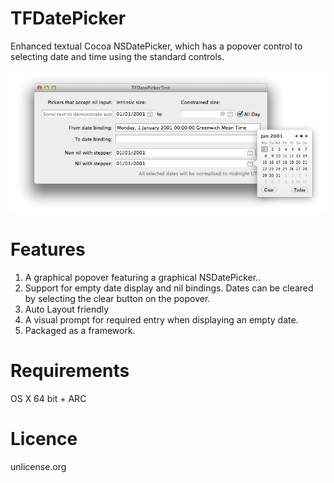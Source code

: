 TFDatePicker
============

Enhanced textual Cocoa NSDatePicker, which has a popover control to selecting date and time using the standard controls.

![Alt text](./documents/TFDatePicker.png)

Features
============

1. A graphical popover featuring a graphical NSDatePicker..
1. Support for empty date display and nil bindings. Dates can be cleared by selecting the clear button on the popover.
1. Auto Layout friendly
1. A visual prompt for required entry when displaying an empty date.
1. Packaged as a framework.

Requirements
============

OS X 64 bit + ARC

Licence
=========

unlicense.org